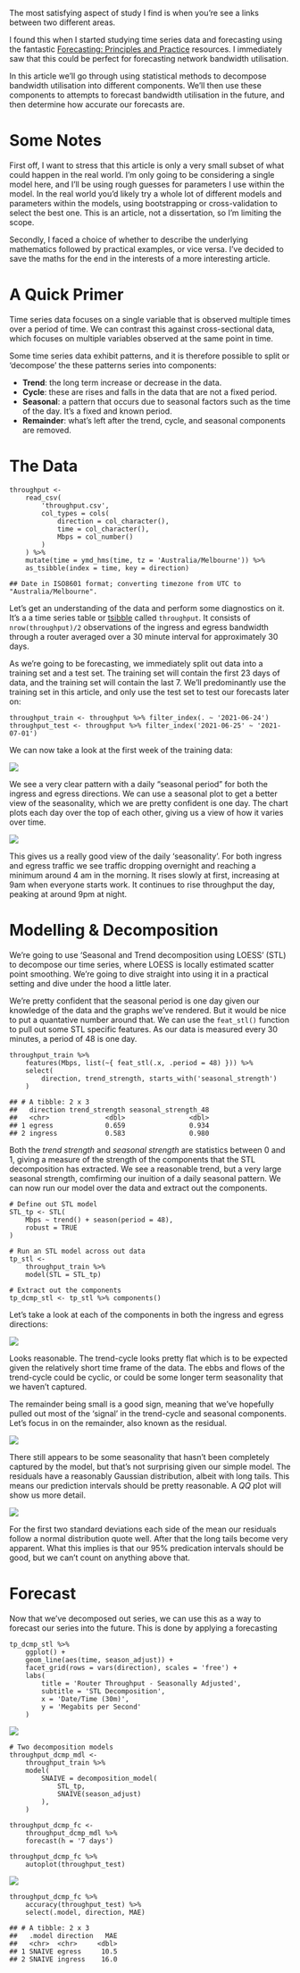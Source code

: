 The most satisfying aspect of study I find is when you’re see a links
between two different areas.

I found this when I started studying time series data and forecasting
using the fantastic [Forecasting: Principles and
Practice](https://otexts.com/fpp3/) resources. I immediately saw that
this could be perfect for forecasting network bandwidth utilisation.

In this article we’ll go through using statistical methods to decompose
bandwidth utilisation into different components. We’ll then use these
components to attempts to forecast bandwidth utilisation in the future,
and then determine how accurate our forecasts are.

# Some Notes

First off, I want to stress that this article is only a very small
subset of what could happen in the real world. I’m only going to be
considering a single model here, and I’ll be using rough guesses for
parameters I use within the model. In the real world you’d likely try a
whole lot of different models and parameters within the models, using
bootstrapping or cross-validation to select the best one. This is an
article, not a dissertation, so I’m limiting the scope.

Secondly, I faced a choice of whether to describe the underlying
mathematics followed by practical examples, or vice versa. I’ve decided
to save the maths for the end in the interests of a more interesting
article.

# A Quick Primer

Time series data focuses on a single variable that is observed multiple
times over a period of time. We can contrast this against
cross-sectional data, which focuses on multiple variables observed at
the same point in time.

Some time series data exhibit patterns, and it is therefore possible to
split or ‘decompose’ the these patterns series into components:

-   **Trend**: the long term increase or decrease in the data.
-   **Cycle**: these are rises and falls in the data that are not a
    fixed period.
-   **Seasonal**: a pattern that occurs due to seasonal factors such as
    the time of the day. It’s a fixed and known period.
-   **Remainder**: what’s left after the trend, cycle, and seasonal
    components are removed.

# The Data

    throughput <-
        read_csv(
            'throughput.csv',
            col_types = cols(
                direction = col_character(),
                time = col_character(),
                Mbps = col_number()
            )
        ) %>% 
        mutate(time = ymd_hms(time, tz = 'Australia/Melbourne')) %>% 
        as_tsibble(index = time, key = direction)

    ## Date in ISO8601 format; converting timezone from UTC to "Australia/Melbourne".

Let’s get an understanding of the data and perform some diagnostics on
it. It’s a a time series table or
[tsibble](https://github.com/tidyverts/tsibble) called `throughput`. It
consists of `nrow(throughput)/2` observations of the ingress and egress
bandwidth through a router averaged over a 30 minute interval for
approximately 30 days.

As we’re going to be forecasting, we immediately split out data into a
training set and a test set. The training set will contain the first 23
days of data, and the training set will contain the last 7. We’ll
predominantly use the training set in this article, and only use the
test set to test our forecasts later on:

    throughput_train <- throughput %>% filter_index(. ~ '2021-06-24')
    throughput_test <- throughput %>% filter_index('2021-06-25' ~ '2021-07-01')

We can now take a look at the first week of the training data:

![](index_files/figure-markdown_strict/unnamed-chunk-4-1.png)

We see a very clear pattern with a daily “seasonal period” for both the
ingress and egress directions. We can use a seasonal plot to get a
better view of the seasonality, which we are pretty confident is one
day. The chart plots each day over the top of each other, giving us a
view of how it varies over time.

![](index_files/figure-markdown_strict/unnamed-chunk-5-1.png)

This gives us a really good view of the daily ‘seasonality’. For both
ingress and egress traffic we see traffic dropping overnight and
reaching a minimum around 4 am in the morning. It rises slowly at first,
increasing at 9am when everyone starts work. It continues to rise
throughput the day, peaking at around 9pm at night.

# Modelling & Decomposition

We’re going to use ‘Seasonal and Trend decomposition using LOESS’ (STL)
to decompose our time series, where LOESS is locally estimated scatter
point smoothing. We’re going to dive straight into using it in a
practical setting and dive under the hood a little later.

We’re pretty confident that the seasonal period is one day given our
knowledge of the data and the graphs we’ve rendered. But it would be
nice to put a quantative number around that. We can use the `feat_stl()`
function to pull out some STL specific features. As our data is measured
every 30 minutes, a period of 48 is one day.

    throughput_train %>% 
        features(Mbps, list(~{ feat_stl(.x, .period = 48) })) %>% 
        select(
            direction, trend_strength, starts_with('seasonal_strength')
        )

    ## # A tibble: 2 x 3
    ##   direction trend_strength seasonal_strength_48
    ##   <chr>              <dbl>                <dbl>
    ## 1 egress             0.659                0.934
    ## 2 ingress            0.583                0.980

Both the *trend strength* and *seasonal strength* are statistics between
0 and 1, giving a measure of the strength of the components that the STL
decomposition has extracted. We see a reasonable trend, but a very large
seasonal strength, comfirming our inuition of a daily seasonal pattern.
We can now run our model over the data and extract out the components.

    # Define out STL model
    STL_tp <- STL(
        Mbps ~ trend() + season(period = 48),
        robust = TRUE
    )

    # Run an STL model across out data
    tp_stl <-
        throughput_train %>%
        model(STL = STL_tp)

    # Extract out the components
    tp_dcmp_stl <- tp_stl %>% components()

Let’s take a look at each of the components in both the ingress and
egress directions:

![](index_files/figure-markdown_strict/unnamed-chunk-8-1.png)

Looks reasonable. The trend-cycle looks pretty flat which is to be
expected given the relatively short time frame of the data. The ebbs and
flows of the trend-cycle could be cyclic, or could be some longer term
seasonality that we haven’t captured.

The remainder being small is a good sign, meaning that we’ve hopefully
pulled out most of the ‘signal’ in the trend-cycle and seasonal
components. Let’s focus in on the remainder, also known as the residual.

![](index_files/figure-markdown_strict/unnamed-chunk-9-1.png)

There still appears to be some seasonality that hasn’t been completely
captured by the model, but that’s not surprising given our simple model.
The residuals have a reasonably Gaussian distribution, albeit with long
tails. This means our prediction intervals should be pretty reasonable.
A *QQ* plot will show us more detail.

![](index_files/figure-markdown_strict/unnamed-chunk-10-1.png)

For the first two standard deviations each side of the mean our
residuals follow a normal distribution quote well. After that the long
tails become very apparent. What this implies is that our 95%
predication intervals should be good, but we can’t count on anything
above that.

# Forecast

Now that we’ve decomposed out series, we can use this as a way to
forecast our series into the future. This is done by applying a
forecasting

    tp_dcmp_stl %>% 
        ggplot() +
        geom_line(aes(time, season_adjust)) +
        facet_grid(rows = vars(direction), scales = 'free') +
        labs(
            title = 'Router Throughput - Seasonally Adjusted',
            subtitle = 'STL Decomposition',
            x = 'Date/Time (30m)',
            y = 'Megabits per Second'
        )

![](index_files/figure-markdown_strict/unnamed-chunk-11-1.png)

    # Two decomposition models
    throughput_dcmp_mdl <-
        throughput_train %>%
        model(
            SNAIVE = decomposition_model(
                STL_tp, 
                SNAIVE(season_adjust)
            ),
        )

    throughput_dcmp_fc <-
        throughput_dcmp_mdl %>% 
        forecast(h = '7 days')

    throughput_dcmp_fc %>% 
        autoplot(throughput_test)

![](index_files/figure-markdown_strict/unnamed-chunk-13-1.png)

    throughput_dcmp_fc %>% 
        accuracy(throughput_test) %>% 
        select(.model, direction, MAE) 

    ## # A tibble: 2 x 3
    ##   .model direction   MAE
    ##   <chr>  <chr>     <dbl>
    ## 1 SNAIVE egress     10.5
    ## 2 SNAIVE ingress    16.0
